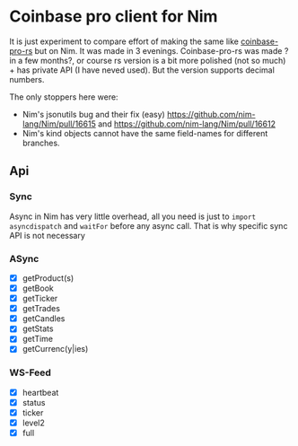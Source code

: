 # Coinbase pro client for Nim

It is just experiment to compare effort of making the same like [coinbase-pro-rs](https://github.com/inv2004/coinbase-pro-rs) but on Nim.
It was made in 3 evenings. Coinbase-pro-rs was made ?in a few months?, or course rs version is a bit more polished (not so much) + has private API (I have neved used). But the version supports decimal numbers.

The only stoppers here were:
- Nim's jsonutils bug and their fix (easy) https://github.com/nim-lang/Nim/pull/16615 and https://github.com/nim-lang/Nim/pull/16612
- Nim's kind objects cannot have the same field-names for different branches.

## Api

### Sync

  Async in Nim has very little overhead, all you need is just to ``import asyncdispatch`` and ``waitFor`` before any async call. That is why specific sync API is not necessary

### ASync

- [x] getProduct(s)
- [x] getBook
- [x] getTicker
- [x] getTrades
- [x] getCandles
- [x] getStats
- [x] getTime
- [x] getCurrenc(y|ies)

### WS-Feed

- [x] heartbeat
- [x] status
- [x] ticker
- [x] level2
- [x] full
